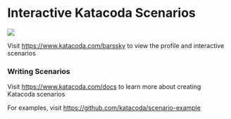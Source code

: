 # Interactive Katacoda Scenarios

[![](http://shields.katacoda.com/katacoda/barssky/count.svg)](https://www.katacoda.com/barssky "Get your profile on Katacoda.com")

Visit https://www.katacoda.com/barssky to view the profile and interactive scenarios

### Writing Scenarios
Visit https://www.katacoda.com/docs to learn more about creating Katacoda scenarios

For examples, visit https://github.com/katacoda/scenario-example
